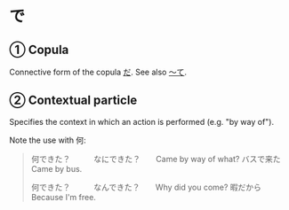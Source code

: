 # で

## ① Copula

Connective form of the copula [だ](だ). See also [～て](～て).

## ② Contextual particle

Specifies the context in which an action is performed (e.g. "by way of").

Note the use with 何:

> 何できた？　　　なにできた？　　Came by way of what?
> バスで来た　　　　　　　　　　　Came by bus.
> 
> 何できた？　　　なんできた？　　Why did you come?
> 暇だから　　　　　　　　　　　　Because I'm free.